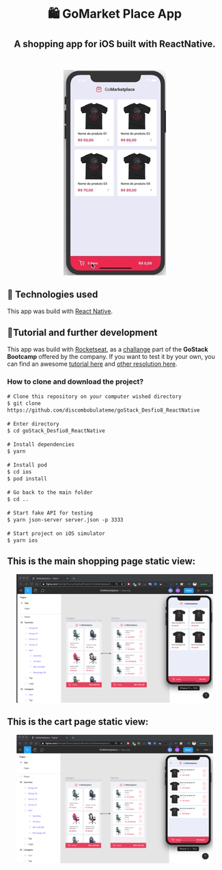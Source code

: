 <h1 align="center">🛍 GoMarket Place App</h1>
<h2 align="center">A shopping app for iOS built with ReactNative.</h1>

<br>

<p align="center">
  <img alt="App simulation gif" src="assets/GoMarketPlace.gif">
</p>


## 💾 Technologies used

This app was build with [React Native](https://reactnative.dev/). 
</br>

## 📃Tutorial and further development

This app was build with [Rocketseat](https://rocketseat.com.br/), as a [challange](https://github.com/Rocketseat/bootcamp-gostack-desafios/tree/master/desafio-fundamentos-react-native) part of the **GoStack Bootcamp** offered by the company. If you want to test it by your own, you can find an awesome [tutorial here](https://www.youtube.com/watch?v=aGtpGPrWXMo) and [other resolution here](https://github.com/MuriloCampos/gostack11-desafio08).
</br>

### How to clone and download the project?

```
# Clone this repository on your computer wished directory
$ git clone https://github.com/discombobulateme/goStack_Desfio8_ReactNative

# Enter directory
$ cd goStack_Desfio8_ReactNative

# Install dependencies
$ yarn

# Install pod
$ cd ios
$ pod install

# Go back to the main folder
$ cd ..

# Start fake API for testing
$ yarn json-server server.json -p 3333

# Start project on iOS simulator
$ yarn ios

```

## This is the main shopping page static view:

<p align="center">
  <img width="460" height="300" src="assets/goMktPlace.png">
</p>

## This is the cart page static view:

<p align="center">
  <img width="460" height="300" src="assets/goMktPlaceCart.png">
</p>
